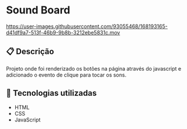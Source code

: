 # Sound Board

<https://user-images.githubusercontent.com/93055468/168193165-d41df9a7-513f-46b9-9b8b-3212ebe5831c.mov>

## 📋 Descrição

Projeto onde foi renderizado os botões na página através do javascript e adicionado o evento de clique para tocar os sons.

## 🚀 Tecnologias utilizadas

- HTML
- CSS
- JavaScript
